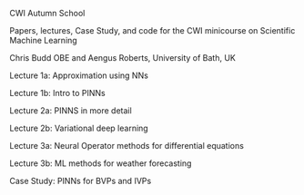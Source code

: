 CWI Autumn School

Papers, lectures, Case Study, and code for the CWI minicourse on Scientific Machine Learning

Chris Budd OBE and Aengus Roberts, University of Bath, UK



Lecture 1a: Approximation using NNs

Lecture 1b: Intro to PINNs

Lecture 2a: PINNS in more detail

Lecture 2b: Variational deep learning

Lecture 3a: Neural Operator methods for differential equations

Lecture 3b: ML methods for weather forecasting


Case Study: PINNs for BVPs and IVPs


